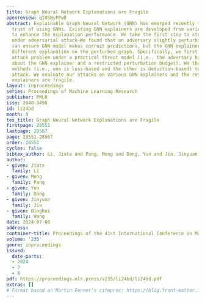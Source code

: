 ```yaml
---
title: Graph Neural Network Explanations are Fragile
openreview: qIOSNyPPwB
abstract: Explainable Graph Neural Network (GNN) has emerged recently to foster the
  trust of using GNNs. Existing GNN explainers are developed from various perspectives
  to enhance the explanation performance. We take the first step to study GNN explainers
  under adversarial attack—We found that an adversary slightly perturbing graph structure
  can ensure GNN model makes correct predictions, but the GNN explainer yields a drastically
  different explanation on the perturbed graph. Specifically, we first formulate the
  attack problem under a practical threat model (i.e., the adversary has limited knowledge
  about the GNN explainer and a restricted perturbation budget). We then design two
  methods (i.e., one is loss-based and the other is deduction-based) to realize the
  attack. We evaluate our attacks on various GNN explainers and the results show these
  explainers are fragile.
layout: inproceedings
series: Proceedings of Machine Learning Research
publisher: PMLR
issn: 2640-3498
id: li24bd
month: 0
tex_title: Graph Neural Network Explanations are Fragile
firstpage: 28551
lastpage: 28567
page: 28551-28567
order: 28551
cycles: false
bibtex_author: Li, Jiate and Pang, Meng and Dong, Yun and Jia, Jinyuan and Wang, Binghui
author:
- given: Jiate
  family: Li
- given: Meng
  family: Pang
- given: Yun
  family: Dong
- given: Jinyuan
  family: Jia
- given: Binghui
  family: Wang
date: 2024-07-08
address:
container-title: Proceedings of the 41st International Conference on Machine Learning
volume: '235'
genre: inproceedings
issued:
  date-parts:
  - 2024
  - 7
  - 8
pdf: https://proceedings.mlr.press/v235/li24bd/li24bd.pdf
extras: []
# Format based on Martin Fenner's citeproc: https://blog.front-matter.io/posts/citeproc-yaml-for-bibliographies/
---
```

